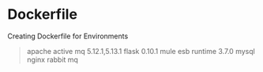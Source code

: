 # Dockerfile

Creating Dockerfile for Environments

> apache active mq 5.12.1,5.13.1
> flask 0.10.1 
> mule esb runtime 3.7.0
> mysql
> nginx 
> rabbit mq 
